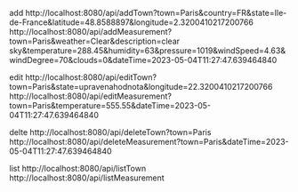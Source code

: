 add
http://localhost:8080/api/addTown?town=Paris&country=FR&state=Ile-de-France&latitude=48.8588897&longitude=2.3200410217200766
http://localhost:8080/api/addMeasurement?town=Paris&weather=Clear&description=clear sky&temperature=288.45&humidity=63&pressure=1019&windSpeed=4.63&windDegree=70&clouds=0&dateTime=2023-05-04T11:27:47.639464840

edit
http://localhost:8080/api/editTown?town=Paris&state=upravenahodnota&longitude=22.3200410217200766
http://localhost:8080/api/editMeasurement?town=Paris&temperature=555.55&dateTime=2023-05-04T11:27:47.639464840

delte
http://localhost:8080/api/deleteTown?town=Paris
http://localhost:8080/api/deleteMeasurement?town=Paris&dateTime=2023-05-04T11:27:47.639464840

list
http://localhost:8080/api/listTown
http://localhost:8080/api/listMeasurement

